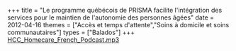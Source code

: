 +++
title = "Le programme québécois de PRISMA facilite l'intégration des services pour le maintien de l'autonomie des personnes âgées"
date = 2012-04-16
themes = ["Accès et temps d'attente","Soins à domicile et soins communautaires"]
types = ["Balados"]
+++
[HCC\_Homecare\_French\_Podcast.mp3](/files/HCC_Homecare_French_Podcast.mp3)
